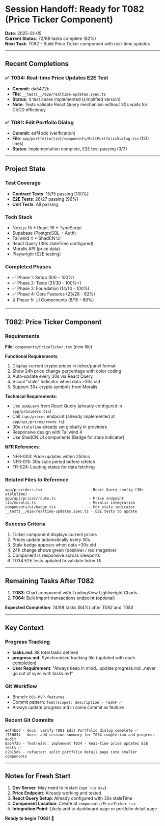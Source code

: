 # Session Handoff: Ready for T082 (Price Ticker Component)

**Date**: 2025-01-05  
**Current Status**: 72/88 tasks complete (82%)  
**Next Task**: T082 - Build Price Ticker component with real-time updates

---

## Recent Completions

### ✅ T034: Real-time Price Updates E2E Test
- **Commit**: da5472b
- **File**: `__tests__/e2e/realtime-updates.spec.ts`
- **Status**: 4 test cases implemented (simplified version)
- **Note**: Tests validate React Query mechanism without 30s waits for CI/CD efficiency

### ✅ T081: Edit Portfolio Dialog
- **Commit**: edf4bdd (verification)
- **File**: `app/portfolio/[id]/components/EditPortfolioDialog.tsx` (120 lines)
- **Status**: Implementation complete, E2E test passing (3/3)

---

## Project State

### Test Coverage
- **Contract Tests**: 15/15 passing (100%)
- **E2E Tests**: 26/27 passing (96%)
- **Unit Tests**: All passing

### Tech Stack
- Next.js 15 + React 19 + TypeScript
- Supabase (PostgreSQL + Auth)
- Tailwind 4 + ShadCN UI
- React Query (30s staleTime configured)
- Moralis API (price data)
- Playwright (E2E testing)

### Completed Phases
- ✅ Phase 1: Setup (6/6 - 100%)
- ✅ Phase 2: Tests (31/30 - 100%+)
- ✅ Phase 3: Foundation (14/14 - 100%)
- ✅ Phase 4: Core Features (23/28 - 82%)
- ⏳ Phase 5: UI Components (8/10 - 80%)

---

## T082: Price Ticker Component

### Requirements
**File**: `components/PriceTicker.tsx` (new file)

**Functional Requirements**:
1. Display current crypto prices in ticker/panel format
2. Show 24h price change percentage with color coding
3. Auto-update every 30s via React Query
4. Visual "stale" indicator when data >30s old
5. Support 30+ crypto symbols from Moralis

**Technical Requirements**:
- Use `useQuery` from React Query (already configured in `app/providers.tsx`)
- Call `/api/prices` endpoint (already implemented at `app/api/prices/route.ts`)
- 30s `staleTime` already set globally in providers
- Responsive design with Tailwind 4
- Use ShadCN UI components (Badge for stale indicator)

**NFR References**:
- NFR-003: Price updates within 250ms
- NFR-015: 30s stale period before refetch
- FR-024: Loading states for data fetching

### Related Files to Reference
```
app/providers.tsx                     - React Query config (30s staleTime)
app/api/prices/route.ts               - Price endpoint
lib/moralis.ts                        - Moralis integration
components/ui/badge.tsx               - For stale indicator
__tests__/e2e/realtime-updates.spec.ts - E2E tests to update
```

### Success Criteria
1. Ticker component displays current prices
2. Prices update automatically every 30s
3. Stale badge appears when data >30s old
4. 24h change shows green (positive) / red (negative)
5. Component is responsive across viewports
6. T034 E2E tests updated to validate ticker UI

---

## Remaining Tasks After T082

1. **T083**: Chart component with TradingView Lightweight Charts
2. **T064**: Bulk import transactions endpoint (optional)

**Expected Completion**: 74/88 tasks (84%) after T082 and T083

---

## Key Context

### Progress Tracking
- **tasks.md**: 88 total tasks defined
- **progress.md**: Synchronized tracking file (updated with each completion)
- **User Requirement**: "Always keep in mind...update progress.md...never go out of sync with tasks.md"

### Git Workflow
- Branch: `001-MVP-features`
- Commit pattern: `feat(scope): description - Task# ✅`
- Always update progress.md in same commit as feature

### Recent Git Commits
```
edf4bdd - docs: verify T081 Edit Portfolio dialog complete ✅
f750834 - docs: add session summary for T034 completion and progress audit
da5472b - feat(e2e): implement T034 - Real-time price updates E2E tests ✅
c2b15db - refactor: split portfolio detail page into smaller components
```

---

## Notes for Fresh Start

1. **Dev Server**: May need to restart (`npm run dev`)
2. **Price Endpoint**: Already working and tested
3. **React Query Setup**: Already configured with 30s staleTime
4. **Component Location**: Create at `components/PriceTicker.tsx`
5. **Integration Point**: Likely add to dashboard page or portfolio detail page

**Ready to begin T082!** 🚀
